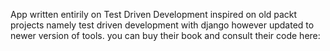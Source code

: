 App written entirily on Test Driven Development inspired on old packt projects namely test driven development with django however updated to newer version of tools.
you can buy their book and consult their code here: 

